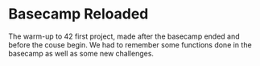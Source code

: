 # Basecamp Reloaded

The warm-up to 42 first project, made after the basecamp ended and before the couse begin. We had to remember some functions done in the basecamp as well as some new challenges.
